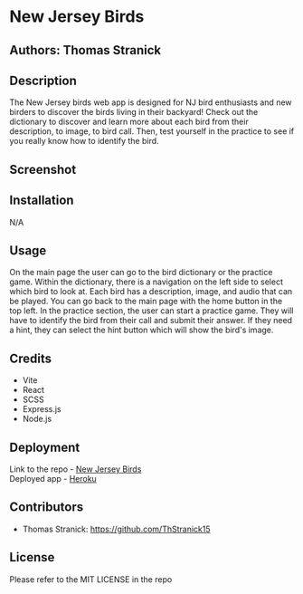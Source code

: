 # New Jersey Birds

## Authors: Thomas Stranick

## Description
The New Jersey birds web app is designed for NJ bird enthusiasts and new birders to discover the birds living in their backyard! Check out the dictionary to discover and learn more about each bird from their description, to image, to bird call. Then, test yourself in the practice to see if you really know how to identify the bird.
## Screenshot

## Installation
N/A

## Usage
On the main page the user can go to the bird dictionary or the practice game. Within the dictionary, there is a navigation on the left side to select which bird to look at. Each bird has a description, image, and audio that can be played. You can go back to the main page with the home button in the top left. In the practice section, the user can start a practice game. They will have to identify the bird from their call and submit their answer. If they need a hint, they can select the hint button which will show the bird's image.

## Credits
- Vite
- React
- SCSS
- Express.js
- Node.js

## Deployment
Link to the repo - [New Jersey Birds](https://github.com/ThStranick15/NE-birds)  
Deployed app - [Heroku](https://new-jersey-birds-21fc895c196b.herokuapp.com/)

## Contributors
- Thomas Stranick:  https://github.com/ThStranick15

## License
Please refer to the MIT LICENSE in the repo
